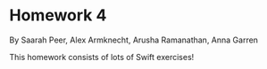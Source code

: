 # Homework 4
By Saarah Peer, Alex Armknecht, Arusha Ramanathan, Anna Garren

This homework consists of lots of Swift exercises!